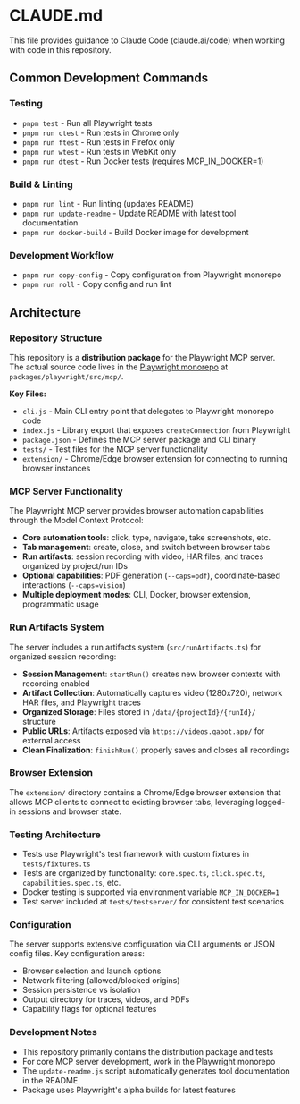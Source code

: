 # CLAUDE.md

This file provides guidance to Claude Code (claude.ai/code) when working with code in this repository.

## Common Development Commands

### Testing
- `pnpm test` - Run all Playwright tests
- `pnpm run ctest` - Run tests in Chrome only
- `pnpm run ftest` - Run tests in Firefox only
- `pnpm run wtest` - Run tests in WebKit only
- `pnpm run dtest` - Run Docker tests (requires MCP_IN_DOCKER=1)

### Build & Linting
- `pnpm run lint` - Run linting (updates README)
- `pnpm run update-readme` - Update README with latest tool documentation
- `pnpm run docker-build` - Build Docker image for development

### Development Workflow
- `pnpm run copy-config` - Copy configuration from Playwright monorepo
- `pnpm run roll` - Copy config and run lint

## Architecture

### Repository Structure
This repository is a **distribution package** for the Playwright MCP server. The actual source code lives in the [Playwright monorepo](https://github.com/microsoft/playwright) at `packages/playwright/src/mcp/`.

**Key Files:**
- `cli.js` - Main CLI entry point that delegates to Playwright monorepo code
- `index.js` - Library export that exposes `createConnection` from Playwright
- `package.json` - Defines the MCP server package and CLI binary
- `tests/` - Test files for the MCP server functionality
- `extension/` - Chrome/Edge browser extension for connecting to running browser instances

### MCP Server Functionality
The Playwright MCP server provides browser automation capabilities through the Model Context Protocol:

- **Core automation tools**: click, type, navigate, take screenshots, etc.
- **Tab management**: create, close, and switch between browser tabs
- **Run artifacts**: session recording with video, HAR files, and traces organized by project/run IDs
- **Optional capabilities**: PDF generation (`--caps=pdf`), coordinate-based interactions (`--caps=vision`)
- **Multiple deployment modes**: CLI, Docker, browser extension, programmatic usage

### Run Artifacts System
The server includes a run artifacts system (`src/runArtifacts.ts`) for organized session recording:

- **Session Management**: `startRun()` creates new browser contexts with recording enabled
- **Artifact Collection**: Automatically captures video (1280x720), network HAR files, and Playwright traces
- **Organized Storage**: Files stored in `/data/{projectId}/{runId}/` structure
- **Public URLs**: Artifacts exposed via `https://videos.qabot.app/` for external access
- **Clean Finalization**: `finishRun()` properly saves and closes all recordings

### Browser Extension
The `extension/` directory contains a Chrome/Edge browser extension that allows MCP clients to connect to existing browser tabs, leveraging logged-in sessions and browser state.

### Testing Architecture
- Tests use Playwright's test framework with custom fixtures in `tests/fixtures.ts`
- Tests are organized by functionality: `core.spec.ts`, `click.spec.ts`, `capabilities.spec.ts`, etc.
- Docker testing is supported via environment variable `MCP_IN_DOCKER=1`
- Test server included at `tests/testserver/` for consistent test scenarios

### Configuration
The server supports extensive configuration via CLI arguments or JSON config files. Key configuration areas:
- Browser selection and launch options
- Network filtering (allowed/blocked origins)
- Session persistence vs isolation
- Output directory for traces, videos, and PDFs
- Capability flags for optional features

### Development Notes
- This repository primarily contains the distribution package and tests
- For core MCP server development, work in the Playwright monorepo
- The `update-readme.js` script automatically generates tool documentation in the README
- Package uses Playwright's alpha builds for latest features
